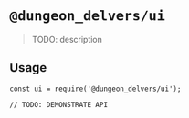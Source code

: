 # `@dungeon_delvers/ui`

> TODO: description

## Usage

```
const ui = require('@dungeon_delvers/ui');

// TODO: DEMONSTRATE API
```
